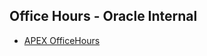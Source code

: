 
## Office Hours - Oracle Internal

* [APEX OfficeHours](https://asktom.oracle.com/pls/apex/f?p=100:551:6799778567820::::P551_INVITED,P551_CLASS_ID:N,12685&cs=1FE347D62E4A53059D48587963583A783)

